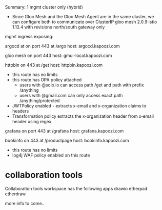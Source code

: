 Summary:
1 mgmt cluster only (hybrid)
- Since Gloo Mesh and the Gloo Mesh Agent are in the same cluster, we can configure both to communicate over ClusterIP
gloo mesh 2.0.9
istio 1.13.4 with revisions
north/south gateway only

mgmt ingress exposing:

argocd at on port 443 at /argo
host: argocd.kapoozi.com

gloo mesh on port 443 
host: gmui-local.kapoozi.com

httpbin on 443 at /get
host: httpbin.kapoozi.com
- this route has no limits
- this route has OPA policy attached
    - users with @solo.io can access path /get and path with prefix /anything
    - users with @gmail.com can only access exact path /anything/protected
- JWTPolicy enabled - extracts x-email and x-organization claims to headers
- Transformation policy extracts the x-organization header from x-email header using regex

grafana on port 443 at /grafana
host: grafana.kapoozi.com

bookinfo on 443 at /productpage
host: bookinfo.kapoozi.com
- this route has no limits
- log4j WAF policy enabled on this route

# collaboration tools
Collaboration tools workspace has the following apps
drawio
etherpad
etherdraw

more info to come..